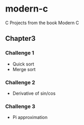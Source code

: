 # modern-c
C Projects from the book Modern C

## Chapter3
### Challenge 1
- Quick sort
- Merge sort

### Challenge 2
- Derivative of sin/cos

### Challenge 3
- Pi approximation
